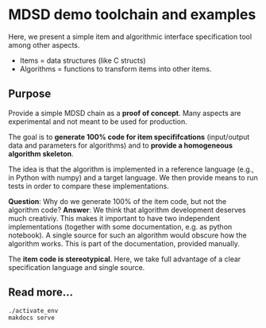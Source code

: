 # MDSD demo toolchain and examples

Here, we present a simple item and algorithmic
interface specification tool among other aspects.

 * Items = data structures (like C structs)
 * Algorithms = functions to transform items into other items.

## Purpose

Provide a simple MDSD chain as a **proof of concept**. Many aspects are experimental
and not meant to be used for production.

The goal is to **generate 100% code for item specififcations** 
(input/output data and parameters for algorithms) and to
**provide a homogeneous algorithm skeleton**.

The idea is that the algorithm is implemented in a reference
language (e.g., in Python with numpy) and a target language. We
then provide means to run tests in order to compare these
implementations.

**Question**: Why do we generate 100% of the item code,
but not the algorithm code?
**Answer**: We think that algorithm development deserves much
creativiy. This makes it important to have two independent
implementations (together with some documentation, e.g. as python
notebook). A single source for such an algorithm would
obscure how the algorithm works. This is part of the
documentation, provided manually.

The **item code is stereotypical**. Here, we take full advantage of a 
clear specification language and single source.

## Read more...

```
./activate_env
makdocs serve
```